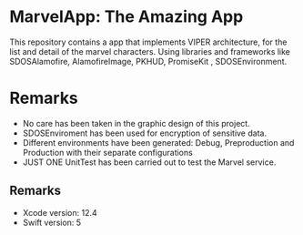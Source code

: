 # MarvelApp: The Amazing App

This repository contains a app that implements VIPER architecture, for the list and detail of the marvel characters. Using libraries and frameworks like SDOSAlamofire, AlamofireImage, PKHUD, PromiseKit , SDOSEnvironment.


# Remarks

- No care has been taken in the graphic design of this project.
- SDOSEnviroment has been used for encryption of sensitive data.
- Different environments have been generated: Debug, Preproduction and Production with their separate configurations
- JUST ONE UnitTest has been carried out to test the Marvel service.

## Remarks

- Xcode version: 12.4
- Swift version: 5